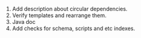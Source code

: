 1. Add description about circular dependencies.
2. Verify templates and rearrange them.
3. Java doc
4. Add checks for schema, scripts and etc indexes.
